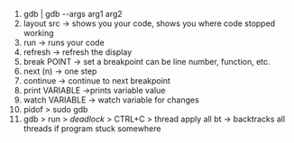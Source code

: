 1) gdb <filename> | gdb --args <filename> arg1 arg2
2) layout src -> shows you your code,  shows you where code stopped working
3) run -> runs your code
4) refresh -> refresh the display
5) break POINT -> set a breakpoint can be line number, function, etc.
6) next (n) -> one step
7) continue -> continue to next breakpoint
8) print VARIABLE ->prints variable value
9) watch VARIABLE -> watch variable for changes
10) pidof <filename> > sudo gdb <pid>
11) gdb <filename> > run > *deadlock* > CTRL+C > thread apply all bt -> backtracks all threads if program stuck somewhere